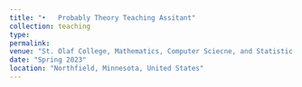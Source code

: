 ```yaml
---
title: "•	Probably Theory Teaching Assitant"
collection: teaching
type:
permalink:
venue: "St. Olaf College, Mathematics, Computer Sciecne, and Statistic Department"
date: "Spring 2023"
location: "Northfield, Minnesota, United States"
---
```

